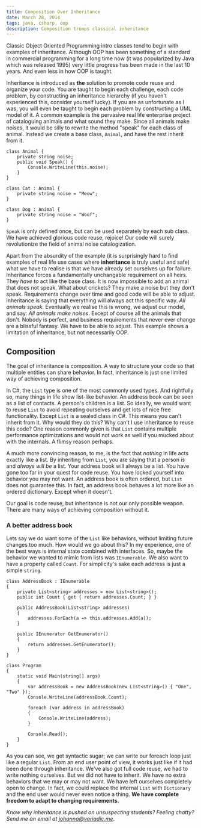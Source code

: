 ```yaml
---
title: Composition Over Inheritance
date: March 28, 2014
tags: java, csharp, oop
description: Composition trumps classical inheritance
---
```


Classic Object Oriented Programming intro classes tend to begin with examples of inheritance. Although OOP has been something of a standard in commercial programming for a long time now (it was popularized by Java which was released 1995) very little progress has been made in the last 10 years. And even less in how OOP is taught.

Inheritance is introduced as __the__ solution to promote code reuse and organize your code. You are taught to begin each challenge, each code problem, by constructing an inheritance hierarchy (if you haven't experienced this, consider yourself lucky). If you are as unfortunate as I was, you will even be taught to begin each problem by constructing a UML model of it. A common example is the pervasive real life enterprise project of cataloguing animals and what sound they make. Since all animals make noises, it would be silly to rewrite the method "speak" for each class of animal. Instead we create a base class, `Animal`, and have the rest inherit from it.

~~~~~{.cs}
class Animal {
    private string noise;
    public void Speak() {
        Console.WriteLine(this.noise);
    }
}

class Cat : Animal {
    private string noise = "Meow";
}

class Dog : Animal {
    private string noise = "Woof";
}
~~~~~

`Speak` is only defined once, but can be used separately by each sub class. We have achieved glorious code reuse, rejoice! Our code will surely revolutionize the field of animal noise catalogization.

Apart from the absurdity of the example (it is surprisingly hard to find examples of real life use cases where __inheritance__ is truly useful and safe) what we have to realise is that we have already set ourselves up for failure. Inheritance forces a fundamentally unchangable requirement on all heirs. They _have to_ act like the base class. It is now impossible to add an animal that does not speak. What about crickets? They make a noise but they don't speak. Requirements change over time and good code will be able to adjust. Inheritance is saying that everything will always act this specific way. _All animals speak._ Eventually we realise this is wrong, we adjust our model, and say: _All animals make noises_. Except of course all the animals that don't. Nobody is perfect, and business requirements that never ever change are a blissful fantasy. We have to be able to adjust. This example shows a limitation of inheritance, but not necessarily OOP.

## Composition

The goal of inheritance is composition. A way to structure your code so that multiple entities can share behavior. In fact, inheritance is just one limited way of achieving composition.

In C#, the `List` type is one of the most commonly used types. And rightfully so, many things in life show list-like behavior. An address book can be seen as a list of contacts. A person's children is a list. So ideally, we would want to reuse `List` to avoid repeating ourselves and get lots of nice free functionality. Except `List` is a sealed class in C#. This means you can't inherit from it. Why would they do this? Why can't I use inheritance to reuse this code? One reason commonly given is that `List` contains multiple performance optimizations and would not work as well if you mucked about with the internals. A flimsy reason perhaps.

A much more convincing reason, to me, is the fact that _nothing_ in life acts exactly like a list. By inheriting from `List`, you are saying that a person _is_ and _always will be_ a list. Your address book will always be a list. You have gone too far in your quest for code reuse. You have locked yourself into behavior you may not want. An address book is often ordered, but `List` does not guarantee this. In fact, an address book behaves a lot more like an ordered dictionary. Except when it doesn't.

Our goal is code reuse, but inheritance is not our only possible weapon. There are many ways of achieving composition without it.

### A better address book

Lets say we do want some of the `List` like behaviors, without limiting future changes too much. How would we go about this? In my experience, one of the best ways is internal state combined with interfaces. So, maybe the behavior we wanted to mimic from lists was `IEnumerable`. We also want to have a property called `Count`. For simplicity's sake each address is just a simple `string`.

`````{.cs}
class AddressBook : IEnumerable
{
    private List<string> addresses = new List<string>();
    public int Count { get { return addresses.Count; } }

    public AddressBook(List<string> addresses)
    {
        addresses.ForEach(a => this.addresses.Add(a));
    }

    public IEnumerator GetEnumerator()
    {
        return addresses.GetEnumerator();
    }
}

class Program
{
    static void Main(string[] args)
    {
        var addressBook = new AddressBook(new List<string>() { "One", "Two" });
        Console.WriteLine(addressBook.Count);

        foreach (var address in addressBook)
        {
            Console.WriteLine(address);
        }

        Console.Read();
    }
}
`````

As you can see, we get syntactic sugar; we can write our foreach loop just like a regular `List`. From an end user point of view, it works just like if it had been done through inheritance. We've also got full code reuse, we had to write nothing ourselves. But we did not have to inherit. We have no extra behaviors that we may or may not want. We have left ourselves completely open to change. In fact, we could replace the internal `List` with `Dictionary` and the end user would never even notice a thing. __We have complete freedom to adapt to changing requirements.__

_Know why inheritance is pushed on unsuspecting students? Feeling chatty? Send me an email at <johanna@variadic.me>._
